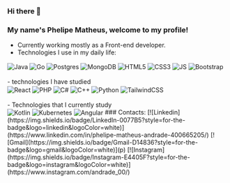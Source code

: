 ### Hi there 👋



### My name's Phelipe Matheus, welcome to my profile! 
- Currently working mostly as a Front-end developer.
- Technologies I use in my daily life: 
<div style ="display: inline_block">
    <img align="center"alt="Java"src="https://img.shields.io/badge/Java-ED8B00?style=for-the-badge&logo=openjdk&logoColor=white" />    
    <img align="center"alt="Go"src="https://img.shields.io/badge/go-%2300ADD8.svg?style=for-the-badge&logo=go&logoColor=white" />
    <img align="center"alt="Postgres"src="https://img.shields.io/badge/postgres-%23316192.svg?style=for-the-badge&logo=postgresql&logoColor=white" />
    <img align="center"alt="MongoDB"src="https://img.shields.io/badge/MongoDB-%234ea94b.svg?style=for-the-badge&logo=mongodb&logoColor=white" />
    <img align="center"alt="HTML5"src="https://img.shields.io/badge/HTML5-E34F26?style=for-the-badge&logo=html5&logoColor=white" />
    <img align="center"alt="CSS3"src="https://img.shields.io/badge/CSS3-1572B6?style=for-the-badge&logo=css3&logoColor=white" />
    <img align="center"alt="JS"src="https://img.shields.io/badge/JavaScript-323330?style=for-the-badge&logo=javascript&logoColor=F7DF1E" />
    <img align="center"alt="Bootstrap"src="https://img.shields.io/badge/bootstrap-%238511FA.svg?style=for-the-badge&logo=bootstrap&logoColor=white" />
</div>
<br/> 
- technologies I have studied
<div style ="display: inline_block">
    <img align="center"alt="React"src="https://img.shields.io/badge/React-20232A?style=for-the-badge&logo=react&logoColor=61DAFB" />
    <img align="center"alt="PHP"src="https://img.shields.io/badge/PHP-777BB4?style=for-the-badge&logo=php&logoColor=white" />
    <img align="center"alt="C#"src="https://img.shields.io/badge/c%23-%23239120.svg?style=for-the-badge&logo=csharp&logoColor=white" />
    <img align="center"alt="C++"src="https://img.shields.io/badge/c++-%2300599C.svg?style=for-the-badge&logo=c%2B%2B&logoColor=white" />
    <img align="center"alt="Python"src="https://img.shields.io/badge/python-3670A0?style=for-the-badge&logo=python&logoColor=ffdd54" />
    <img align="center"alt="TailwindCSS"src="https://img.shields.io/badge/tailwindcss-%2338B2AC.svg?style=for-the-badge&logo=tailwind-css&logoColor=whit" />
</div>
<br/> 
- Technologies that I currently study
<div style ="display: inline_block">
    <img align="center"alt="Kotlin"src="https://img.shields.io/badge/kotlin-%237F52FF.svg?style=for-the-badge&logo=kotlin&logoColor=white" />
    <img align="center"alt="Kubernetes"src="https://img.shields.io/badge/kubernetes-%23326ce5.svg?style=for-the-badge&logo=kubernetes&logoColor=white" />    
    <img align="center"alt="Angular"src="https://img.shields.io/badge/angular-%23DD0031.svg?style=for-the-badge&logo=angular&logoColor=white" />    
### Contacts:
[![Linkedin](https://img.shields.io/badge/LinkedIn-0077B5?style=for-the-badge&logo=linkedin&logoColor=white)](https://www.linkedin.com/in/phelipe-matheus-andrade-400665205/)
[![Gmail](https://img.shields.io/badge/Gmail-D14836?style=for-the-badge&logo=gmail&logoColor=white)](p)
[![Instagram](https://img.shields.io/badge/Instagram-E4405F?style=for-the-badge&logo=instagram&logoColor=white)](https://www.instagram.com/andrade_00/)
